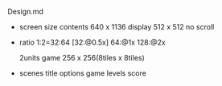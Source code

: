 Design.md

- screen size
	contents 640 x 1136
	display 512 x 512
	no scroll

- ratio
	1:2=32:64
	[32:@0.5x]
	64:@1x
	128:@2x

	2units
	game 256 x 256(8tiles x 8tiles)

- scenes
	title
		options
		game
			levels
			score
			
